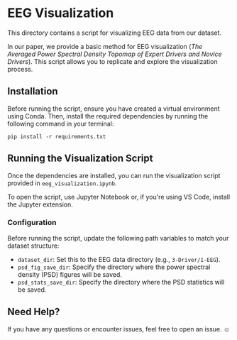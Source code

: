 # EEG Visualization  

This directory contains a script for visualizing EEG data from our dataset.  

In our paper, we provide a basic method for EEG visualization (*The Averaged Power Spectral Density Topomap of Expert Drivers and Novice Drivers*). This script allows you to replicate and explore the visualization process.  

## Installation  

Before running the script, ensure you have created a virtual environment using Conda. Then, install the required dependencies by running the following command in your terminal:  

```
pip install -r requirements.txt
```


## Running the Visualization Script  

Once the dependencies are installed, you can run the visualization script provided in `eeg_visualization.ipynb`.  

To open the script, use Jupyter Notebook or, if you're using VS Code, install the Jupyter extension.  

### Configuration  

Before running the script, update the following path variables to match your dataset structure:  

- `dataset_dir`: Set this to the EEG data directory (e.g., `3-Driver/1-EEG`).  
- `psd_fig_save_dir`: Specify the directory where the power spectral density (PSD) figures will be saved.  
- `psd_stats_save_dir`: Specify the directory where the PSD statistics will be saved.  

## Need Help?  

If you have any questions or encounter issues, feel free to open an issue. ☺  
